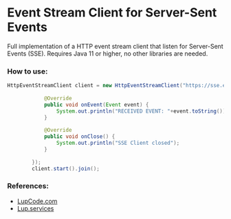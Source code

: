# Event Stream Client for Server-Sent Events
Full implementation of a HTTP event stream client that listen for Server-Sent Events (SSE). 
Requires Java 11 or higher, no other libraries are needed.

### How to use:
``` java
HttpEventStreamClient client = new HttpEventStreamClient("https://sse.example.com", new EventStreamAdapter() {
			
			@Override
			public void onEvent(Event event) {
				System.out.println("RECEIVED EVENT: "+event.toString());
			}
			
			@Override
			public void onClose() {
				System.out.println("SSE Client closed");
			}
			
		});
		client.start().join();
```

### References:
 - [LupCode.com](https://lupcode.com)
 - [Lup.services](https://lup.services)
